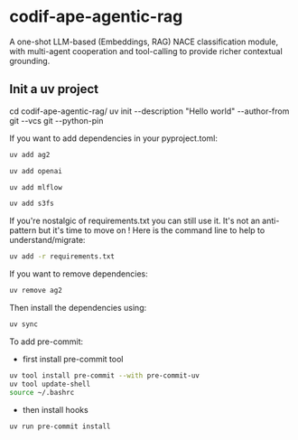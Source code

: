 # codif-ape-agentic-rag
A one-shot LLM-based (Embeddings, RAG) NACE classification module, with multi-agent cooperation and tool-calling to provide richer contextual grounding.

## Init a uv project

cd codif-ape-agentic-rag/
uv init --description "Hello world" --author-from git --vcs git --python-pin

If you want to add dependencies in your pyproject.toml:

```bash
uv add ag2
```
```bash
uv add openai
```
```bash
uv add mlflow
```
```bash
uv add s3fs
```

If you're nostalgic of requirements.txt you can still use it. It's not an anti-pattern but it's time to move on ! Here is the command line to help to understand/migrate:

```bash
uv add -r requirements.txt
```

If you want to remove dependencies:
```bash
uv remove ag2
```

Then install the dependencies using:

```bash
uv sync
```

To add pre-commit:

- first install pre-commit tool
```bash
uv tool install pre-commit --with pre-commit-uv
uv tool update-shell
source ~/.bashrc
```
- then install hooks
```bash
uv run pre-commit install
```
